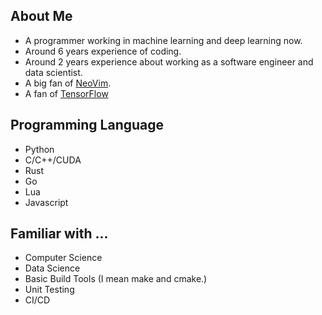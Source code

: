 ## About Me

- A programmer working in machine learning and deep learning now.
- Around 6 years experience of coding.
- Around 2 years experience about working as a software engineer and data scientist.
- A big fan of [NeoVim](https://github.com/neovim/neovim).
- A fan of [TensorFlow](https://www.tensorflow.org)

## Programming Language

- Python
- C/C++/CUDA
- Rust
- Go
- Lua
- Javascript

## Familiar with ...

- Computer Science
- Data Science
- Basic Build Tools (I mean make and cmake.)
- Unit Testing
- CI/CD
